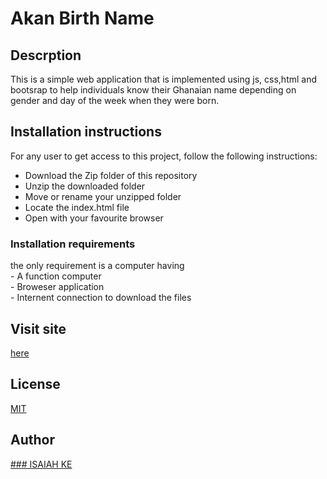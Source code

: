 # Akan Birth Name

## Descrption
 This is a simple web application that is implemented using js, css,html and bootsrap to help individuals know their Ghanaian 
 name depending on gender and day of the week when they were born. 
 
 ## Installation instructions
 For any user to get access to this project, follow the following instructions:  
  - Download the Zip folder of this repository  
  - Unzip the downloaded folder  
  - Move or rename your unzipped folder  
  - Locate the index.html file  
  - Open with your favourite browser  
  
  ### Installation requirements
   the only requirement is a computer having  
    - A function computer  
    - Broweser application  
    - Internent connection to download the files
   
 
 ## Visit site
 
 [here](https://isaiahke.github.io/birthday-day-finder/)
 
 ## License
 [MIT](/LICENSE)
 
 ## Author
 [### ISAIAH KE](https://github.com/IsaiahKe/)

